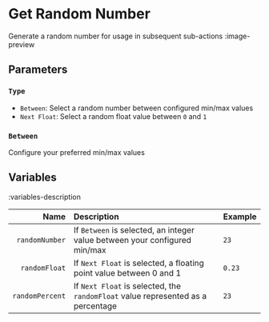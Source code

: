 # Get Random Number
Generate a random number for usage in subsequent sub-actions
:image-preview

## Parameters
### `Type`
- `Between`: Select a random number between configured min/max values
- `Next Float`: Select a random float value between `0` and `1`

### `Between`
Configure your preferred min/max values

## Variables
:variables-description

Name | Description | Example
----:|:------------|---------|
`randomNumber` | If `Between` is selected, an integer value between your configured min/max | `23`
`randomFloat` | If `Next Float` is selected, a floating point value between 0 and 1 | `0.23`
`randomPercent` | If `Next Float` is selected, the `randomFloat` value represented as a percentage | `23`
